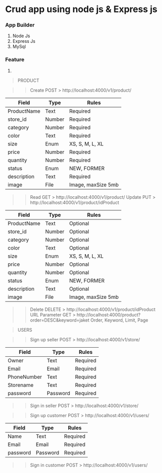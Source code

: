 # Crud app using node js & Express js

### App Builder

1. Node Js
2. Express Js
3. MySql

### Feature

1. 

> PRODUCT

>> Create
POST > http://localhost:4000/v1/product/

| Field | Type | Rules |
| ----------- | ----------- | ----------- |
| ProductName | Text | Required
| store_id | Number | Required
| category | Number | Required
| color | Text | Required
| size | Enum | XS, S, M, L, XL
| price | Number | Required
| quantity | Number | Required
| status | Enum | NEW, FORMER
| description | Text | Required
| image | File | Image, maxSize 5mb
>> Read
GET > http://localhost:4000/v1/product/
>> Update
PUT > http://localhost:4000/v1/product/idProduct

| Field | Type | Rules |
| ----------- | ----------- | ----------- |
| ProductName | Text | Optional
| store_id | Number | Optional
| category | Number | Optional
| color | Text | Optional
| size | Enum | XS, S, M, L, XL
| price | Number | Optional
| quantity | Number | Optional
| status | Enum | NEW, FORMER
| description | Text | Optional
| image | File | Image, maxSize 5mb
>> Delete
DELETE > http://localhost:4000/v1/product/idProduct
>> URL Parameter
GET > http://localhost:4000/product?order=DESC&keyword=jaket
> Order, Keyword, Limit, Page

> USERS

>> Sign up seller
POST > http://localhost:4000/v1/store/

| Field | Type | Rules |
| ----------- | ----------- | ----------- |
| Owner | Text | Required
| Email | Email | Required
| PhoneNumber | Text | Required
| Storename | Text | Required
| password | Password | Required
>> Sign in seller
POST > http://localhost:4000/v1/store/

>> Sign up customer
POST > http://localhost:4000/v1/users/

| Field | Type | Rules |
| ----------- | ----------- | ----------- |
| Name | Text | Required
| Email | Email | Required
| password | Password | Required
>> Sign in customer
POST > http://localhost:4000/v1/users/